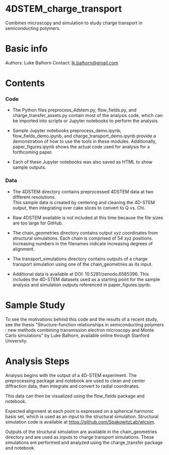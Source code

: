 # 4DSTEM_charge_transport
 Combines microscopy and simulation to study charge transport in semiconducting polymers.


#     Basic info

Authors: 
Luke Balhorn
Contact: lk.balhorn@gmail.com

#     Contents

### Code
- The Python files preprocess_4dstem.py, flow_fields.py, and charge_transfer_assets.py 
contain most of the analysis code, which can be imported into scripts or Jupyter notebooks 
to perform the analysis. 
 
- Sample Jupyter notebooks preprocess_demo.ipynb, flow_fields_demo.ipynb, and 
charge_transport_demo.ipynb provide a demonstration of how to use the tools in these 
modules.  Additionally, paper_figures.ipynb shows the actual code used for analysis for 
a forthcoming paper.  

- Each of these Jupyter notebooks was also saved as HTML to show sample outputs.  

### Data
- The 4DSTEM directory contains preprocessed 4DSTEM data at two different resolutions.  
This sample data is created by centering and cleaning the 4D-STEM output, then integrating
over cake slices to convert to Q vs. Chi.

- Raw 4DSTEM available is not included at this time because the file sizes are too large for 
GitHub. 

- The chain_geometries directory contains output xyz coordinates from structural simulations.
Each chain is comprised of 54 xyz positions.  Increasing numbers in the filenames indicate 
increasing degrees of alignment.  

- The transport_simulations directory contains outputs of a charge transport simulation using
one of the chain_geometries as its input.

- Additional data is available at DOI: 10.5281/zenodo.6585396.  This includes the 4D-STEM 
datasets used as a starting point for the sample analysis and simulation outputs referenced
in paper_figures.ipynb.  


#     Sample Study

To see the motivations behind this code and the results of a recent study, see the thesis
"Structure-function relationships in semiconducting polymers : new methods combining 
transmission electron microscopy and Monte Carlo simulations" by Luke Balhorn, available
online through Stanford University.  


#     Analysis Steps

Analysis begins with the output of a 4D-STEM experiment.  The preprocessing package and
notebook are used to clean and center diffraction data, then integrate and convert to 
radial coordinates.  

This data can then be visualized using the flow_fields package and notebook.  

Expected alignment at each point is expressed on a spherical harmonic basis set, which is
used as an input to the structural simulation.  Structural simulation code is available at
https://github.com/SpakowitzLab/wlcsim.  

Outputs of the structural simulation are available in the chain_geometries directory and 
are used as inputs to charge transport simulations.  These simulations are performed and
analyzed using the charge_transfer package and notebook.  
